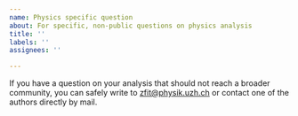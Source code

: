 ```yaml
---
name: Physics specific question
about: For specific, non-public questions on physics analysis
title: ''
labels: ''
assignees: ''

---
```


If you have a question on your analysis that should not reach a broader community, you can safely write to zfit@physik.uzh.ch or contact one of the authors directly by mail.
